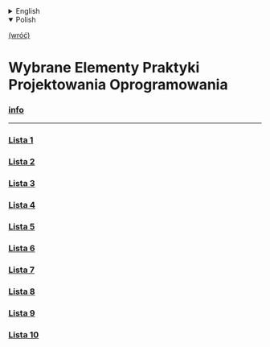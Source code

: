 <details>
    <summary>English</summary>

[(back)](../)
# Selected Elements of Software Design


</details>

<details open>
    <summary>Polish</summary>

[(wróć)](../)
# **W**ybrane **E**lementy **P**raktyki **P**rojektowania **O**programowania
### [info](./info.pdf)
___
### [Lista 1](Lista1/)
### [Lista 2](Lista2/)
### [Lista 3](Lista3/)
### [Lista 4](Lista4/)
### [Lista 5](Lista5/)
### [Lista 6](Lista6/)
### [Lista 7](Lista7/)
### [Lista 8](Lista8/)
### [Lista 9](Lista9/)
### [Lista 10](Lista10/)

</details>



